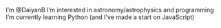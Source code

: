 I’m @DaiyanB
I’m interested in astronomy/astrophysics and programming
I’m currently learning Python (and I've made a start on JavaScript)


<!---
DaiyanB/DaiyanB is a ✨ special ✨ repository because its `README.md` (this file) appears on your GitHub profile.
You can click the Preview link to take a look at your changes.
--->
